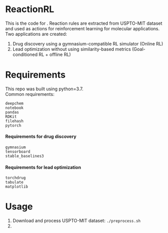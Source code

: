 # ReactionRL
This is the code for <paper>. Reaction rules are extracted from USPTO-MIT dataset and used as actions for reinforcement learning for molecular applications. Two applications are created:  
1. Drug discovery using a gymnasium-compatible RL simulator (Online RL)
2. Lead optimization without using similarity-based metrics (Goal-conditioned RL + offline RL)


# Requirements
This repo was built using python=3.7.  
Common requirements:
```
deepchem
notebook
pandas
RDKit
filehash
pytorch
````

#### Requirements for drug discovery
```
gymnasium
tensorboard
stable_baselines3
```


#### Requirements for lead optimization
```
torchdrug
tabulate
matplotlib
```

# Usage
1. Download and process USPTO-MIT dataset: `./preprocess.sh` 
2. 
